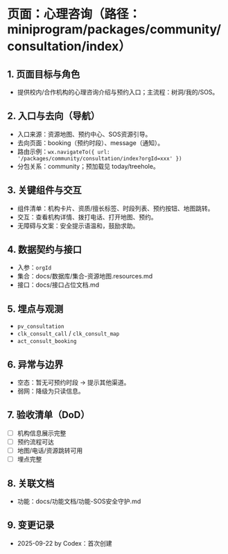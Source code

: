# 页面：心理咨询（路径：miniprogram/packages/community/consultation/index）

## 1. 页面目标与角色
- 提供校内/合作机构的心理咨询介绍与预约入口；主流程：树洞/我的/SOS。

## 2. 入口与去向（导航）
- 入口来源：资源地图、预约中心、SOS资源引导。
- 去向页面：booking（预约时段）、message（通知）。
- 路由示例：`wx.navigateTo({ url: '/packages/community/consultation/index?orgId=xxx' })`
- 分包关系：community；预加载见 today/treehole。

## 3. 关键组件与交互
- 组件清单：机构卡片、资质/擅长标签、时段列表、预约按钮、地图跳转。
- 交互：查看机构详情、拨打电话、打开地图、预约。
- 无障碍与文案：安全提示语温和，鼓励求助。

## 4. 数据契约与接口
- 入参：`orgId`
- 集合：docs/数据库/集合-资源地图.resources.md
- 接口：docs/接口占位文档.md

## 5. 埋点与观测
- `pv_consultation`
- `clk_consult_call` / `clk_consult_map`
- `act_consult_booking`

## 6. 异常与边界
- 空态：暂无可预约时段 → 提示其他渠道。
- 弱网：降级为只读信息。

## 7. 验收清单（DoD）
- [ ] 机构信息展示完整
- [ ] 预约流程可达
- [ ] 地图/电话/资源跳转可用
- [ ] 埋点完整

## 8. 关联文档
- 功能：docs/功能文档/功能-SOS安全守护.md

## 9. 变更记录
- 2025-09-22 by Codex：首次创建

